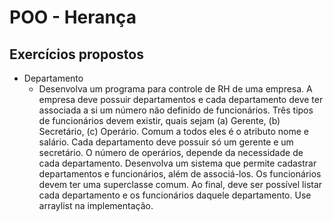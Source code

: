 # POO - Herança
## Exercícios propostos
<ul>
    <li>Departamento
        <ul>
            <li>Desenvolva um programa para controle de RH de uma empresa. A empresa deve possuir departamentos e cada departamento deve ter associada a si um número não definido de funcionários. Três tipos de funcionários devem existir, quais sejam (a) Gerente, (b) Secretário, (c) Operário. Comum a todos eles é o atributo nome e salário. Cada departamento deve possuir só um gerente e um secretário. O número de operários, depende da necessidade de cada departamento. Desenvolva um sistema que permite cadastrar departamentos e funcionários, além de associá-los. Os funcionários devem ter uma superclasse comum. Ao final, deve ser possível listar cada departamento e os funcionários daquele departamento. Use arraylist na implementação.</li>
        </ul>
    </li>
</ul>

